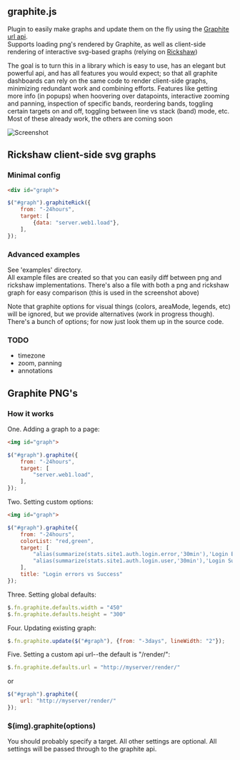 ## graphite.js

Plugin to easily make graphs and update them on the fly using the 
[Graphite url api](http://readthedocs.org/docs/graphite/en/latest/url-api.html).  
Supports loading png's rendered by Graphite,
as well as client-side rendering of interactive svg-based graphs
(relying on [Rickshaw](http://code.shutterstock.com/rickshaw/))

The goal is to turn this in a library which is easy to use, has an elegant but powerful api,
and has all features you would expect; so that all graphite dashboards can rely on the same
code to render client-side graphs, minimizing redundant work and combining efforts.
Features like getting more info (in popups) when hoovering over datapoints, interactive zooming and panning,
inspection of specific bands, reordering bands, toggling certain targets on and off,
toggling between line vs stack (band) mode, etc.  Most of these already work, the others are coming soon

![Screenshot](https://raw.github.com/Dieterbe/graphitejs/master/example-both.png)


## Rickshaw client-side svg graphs

### Minimal config
```html
<div id="graph">
```

```js
$("#graph").graphiteRick({
    from: "-24hours",
    target: [
        {data: "server.web1.load"},
    ],
});
```

### Advanced examples

See 'examples' directory.  
All example files are created so that you can easily diff between png and rickshaw implementations.
There's also a file with both a png and rickshaw graph for easy comparison
(this is used in the screenshot above)


Note that graphite options for visual things (colors, areaMode, legends, etc) will be ignored,
but we provide alternatives (work in progress though).  There's a bunch of options; for now just look them
up in the source code.


### TODO

* timezone
* zoom, panning
* annotations

## Graphite PNG's
### How it works

One. Adding a graph to a page:

```html
<img id="graph">
```

```js
$("#graph").graphite({
    from: "-24hours",
    target: [
        "server.web1.load",
    ],
});
```

Two. Setting custom options:

```html
<img id="graph">
```

```js
$("#graph").graphite({
    from: "-24hours",
    colorList: "red,green",
    target: [
        "alias(summarize(stats.site1.auth.login.error,'30min'),'Login Errors')",
        "alias(summarize(stats.site1.auth.login.user,'30min'),'Login Success')"
    ],
    title: "Login errors vs Success"
});
```

Three. Setting global defaults:

```js
$.fn.graphite.defaults.width = "450"
$.fn.graphite.defaults.height = "300"
```

Four. Updating existing graph:

```js
$.fn.graphite.update($("#graph"), {from: "-3days", lineWidth: "2"});
```

Five. Setting a custom api url--the default is "/render/":

```js
$.fn.graphite.defaults.url = "http://myserver/render/"
```

or

```js
$("#graph").graphite({
    url: "http://myserver/render/"
});
```

### $(img).graphite(options)

You should probably specify a target. All other settings are optional. All
settings will be passed through to the graphite api.

